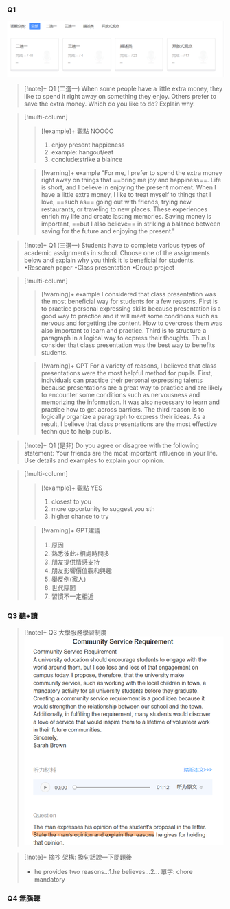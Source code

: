 
### Q1
![](https://raw.githubusercontent.com/Ash0645/image_remote/main/202307232310332.png)

>[!note]+ Q1 (二選一)
>When some people have a little extra money, they like to spend it right away on something they enjoy. Others prefer to save the extra money. Which do you like to do? Explain why.

> [!multi-column]
>
>> [!example]+ 觀點
>> NOOOO
>> 1. enjoy present happieness
>> 2. example: hangout/eat
>> 3. conclude:strike a blalnce
>
>> [!warning]+ example
>> "For me, I prefer to spend the extra money right away on things that ==bring me joy and happiness==. Life is short, and I believe in enjoying the present moment. When I have a little extra money, I like to treat myself to things that I love, ==such as== going out with friends, trying new restaurants, or traveling to new places. These experiences enrich my life and create lasting memories. Saving money is important, ==but I also believe== in striking a balance between saving for the future and enjoying the present."


>[!note]+ Q1 (三選一)
>Students have to complete various types of academic assignments in school. Choose one of the assignments below and explain why you think it is beneficial for students.
>•Research paper
>•Class presentation
>•Group project

> [!multi-column]
>
>> [!warning]+ example
>>I considered that class presentation was the most beneficial way for students for a few reasons. First is to practice personal expressing skills because presentation is a good way to practice and it will meet some conditions such as nervous and forgetting the content. How to overcross them was also important to learn and practice. Third is to structure a paragraph in a logical way to ecpress their thoughts. Thus I consider that class presentation was the best way to benefits students.
>
>>[!warning]+ GPT
>>For a variety of reasons, I believed that class presentations were the most helpful method for pupils. First, individuals can practice their personal expressing talents because presentations are a great way to practice and are likely to encounter some conditions such as nervousness and memorizing the information. It was also necessary to learn and practice how to get across barriers. The third reason is to logically organize a paragraph to express their ideas. As a result, I believe that class presentations are the most effective technique to help pupils.


>[!note]+ Q1 (是非)
>  Do you agree or disagree with the following statement: Your friends are the most important influence in your life. Use details and examples to explain your opinion.

> [!multi-column]
>
>> [!example]+ 觀點
>> YES
>> 1. closest to you
>> 2. more opportunity to suggest you sth
>> 3. higher chance to try
>
>> [!warning]+ GPT建議
>> 1. 原因
>> 	1. 熟悉彼此+相處時間多
>> 	3. 朋友提供情感支持
>> 	4. 朋友影響價值觀和興趣
>> 2. 舉反例(家人)
>> 	1. 世代隔閡
>> 	2. 習慣不一定相近

### Q3 聽+讀

>[!note]+ Q3 大學服務學習制度
>![image.png|350](https://raw.githubusercontent.com/Ash0645/image_remote/main/202310102137706.png)

>[!note]+ 摘抄
>架構: 換句話說一下問題後
>- he provides two reasons...1.he believes...2...
>單字: chore mandatory

### Q4 無腦聽